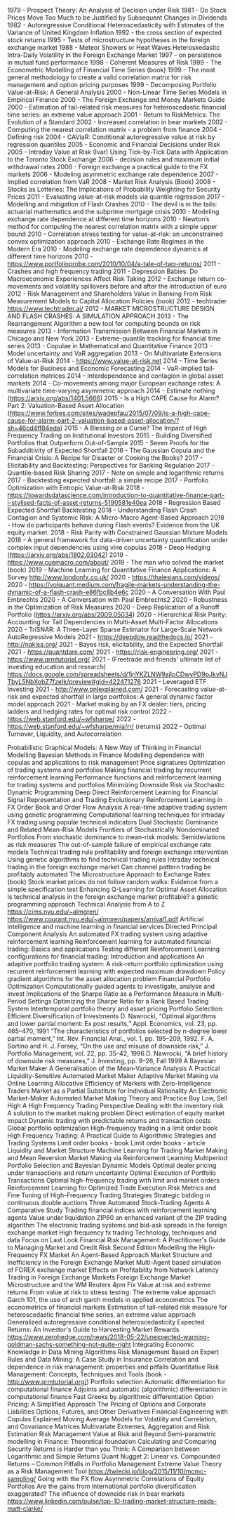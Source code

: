 1979 - Prospect Theory: An Analysis of Decision under Risk
1981 - Do Stock Prices Move Too Much to be Justified by Subsequent Changes in Dividends
1982 - Autoregressive Conditional Heteroscedasticity with Estimates of the Variance of United Kingdom Inflation
1992 - the cross section of expected stock returns
1995 - Tests of microstructure hypotheses in the foreign exchange market
1988 - Meteor Showers or Heat Waves Heteroskedastic Intra-Daily Volatility in the Foreign Exchange Market
1997 - on persistence in mutual fund performance
1998 - Coherent Measures of Risk
1999 - The Econometric Modelling of Financial Time Series (book)
1999 - The most general methodology to create a valid correlation matrix for risk management and option pricing purposes
1999 - Decomposing Portfolio Value-at-Risk: A General Analysis
2000 - Non-Linear Time Series Models in Empirical Finance
2000 - The Foreign Exchange and Money Markets Guide
2000 - Estimation of tail-related risk measures for heteroscedastic financial time series: an extreme value approach
2001 - Return to RiskMetrics: The Evolution of a Standard
2002 - Increased correlation in bear markets
2002 - Computing the nearest correlation matrix - a problem from finance
2004 - Defining risk
2004 - CAViaR: Conditional autoregressive value at risk by regression quantiles
2005 - Economic and Financial Decisions under Risk
2005 - Intraday Value at Risk (Ivar) Using Tick-by-Tick Data with Application to the Toronto Stock Exchange
2006 - decision rules and maximum initial withdrawal rates
2006 - Foreign exchange a practical guide to the FX markets
2006 - Modeling asymmetric exchange rate dependence
2007 - Implied correlation from VaR
2008 - Market Risk Analysis (Book)
2008 - Stocks as Lotteries: The Implications of Probability Weighting for Security Prices
2011 - Evaluating value-at-risk models via quantile regression
2017 - Modelling and mitigation of Flash Crashes
2010 - The devil is in the tails: actuarial mathematics and the subprime mortgage crisis
2010 - Modeling exchange rate dependence at different time horizons
2010 - Newton’s method for computing the nearest correlation matrix with a simple upper bound
2010 - Correlation stress testing for value-at-risk: an unconstrained convex optimization approach
2010 - Exchange Rate Regimes in the Modern Era
2010 - Modeling exchange rate dependence dynamics at different time horizons
2010 - https://www.portfolioprobe.com/2010/10/04/a-tale-of-two-returns/
2011 - Crashes and high frequency trading
2011 - Depression Babies: Do Macroeconomic Experiences Affect Risk Taking
2012 - Exchange return co-movements and volatility spillovers before and after the introduction of euro
2012 - Risk Management and Shareholders Value in Banking From Risk Measurement Models to Capital Allocation Policies (book)
2012 - techtrader https://www.techtrader.ai/
2012 - MARKET MICROSTRUCTURE DESIGN AND FLASH CRASHES: A SIMULATION APPROACH
2013 - The Rearrangement Algorithm a new tool for computing bounds on risk measures
2013 - Information Transmission Between Financial Markets in Chicago and New York
2013 - Extreme-quantile tracking for financial time series
2013 - Copulae in Mathematical and Quantitative Finance
2013 - Model uncertainty and VaR aggregation
2013 - On Multivariate Extensions of Value-at-Risk
2014 - https://www.value-at-risk.net
2014 - Time Series Models for Business and Economic Forecasting
2014 - VaR-implied tail-correlation matrices
2014 - Interdependence and contagion in global asset markets
2014 - Co-movements among major European exchange rates: A multivariate time-varying asymmetric approach
2014 - Estimate nothing (https://arxiv.org/abs/1401.5666)
2015 - Is a High CAPE Cause for Alarm? Part 2: Valuation-Based Asset Allocation (https://www.forbes.com/sites/wadepfau/2015/07/09/is-a-high-cape-cause-for-alarm-part-2-valuation-based-asset-allocation/?sh=46cd4ff84eda)
2015 - A Blessing or a Curse? The Impact of High Frequency Trading on Institutional Investors
2015 - Building Diversified Portfolios that Outperform Out-of-Sample
2015 - Seven Proofs for the Subadditivity of Expected Shortfall
2016 - The Gaussian Copula and the Financial Crisis: A Recipe for Disaster or Cooking the Books?
2017 - Elicitability and Backtesting: Perspectives for Banking Regulation
2017 - Quantile-based Risk Sharing
2017 - Note on simple and logarithmic returns
2017 - Backtesting expected shortfall: a simple recipe
2017 - Portfolio Optimization with Entropic Value-at-Risk
2018 - https://towardsdatascience.com/introduction-to-quantitative-finance-part-i-stylised-facts-of-asset-returns-5190581e40ea
2018 - Regression Based Expected Shortfall Backtesting
2018 - Understanding Flash Crash Contagion and Systemic Risk: A Micro-Macro Agent-Based Approach
2018 - How do participants behave during Flash events? Evidence from the UK equity market.
2018 - Risk Parity with Constrained Gaussian Mixture Models
2018 - A general framework for data-driven uncertainty quantification under complex input dependencies using vine copulas
2018 - Deep Hedging (https://arxiv.org/abs/1802.03042)
2019 - https://www.cuemacro.com/about/
2019 - The man who solved the market (book)
2019 - Machine Learning for Quantitative Finance Applications: A Survey
http://www.londonfx.co.uk/
2020 - https://thalesians.com/videos/
2020 - https://volquant.medium.com/fragile-markets-understanding-the-dynamic-of-a-flash-crash-e86fbc8b4e6c
2020 - A Conversation With Paul Embrechts
2020 - A Conversation with Paul Embrechts2
2020 - Robustness in the Optimization of Risk Measures
2020 - Deep Replication of a Runoff Portfolio (https://arxiv.org/abs/2009.05034)
2020 - Hierarchical Risk Parity: Accounting for Tail Dependencies in Multi-Asset Multi-Factor Allocations
2020 - TriSNAR: A Three-Layer Sparse Estimator for Large-Scale Network AutoRegressive Models
2021 - https://deepdow.readthedocs.io/
2021 - http://nakisa.org/
2021 - Bayes risk, elicitability, and the Expected Shortfall
2021 - https://quantdare.com/
2021 - https://risk-engineering.org/
2021 - https://www.qrmtutorial.org/
2021 - (Freetrade and friends' ultimate list of investing education and research) https://docs.google.com/spreadsheets/d/1jnYKZLNW9ajIpCDwyPD9pJkvNJTbyL5NbXobZ7fzeIk/preview#gid=422471276
2021 - Leveraged ETF Investing
2021 - http://www.pnlexplained.com/
2021 - Forecasting value-at-risk and expected shortfall in large portfolios: A general dynamic factor model approach
2021 - Market making by an FX dealer: tiers, pricing ladders and hedging rates for optimal risk control
2022 - https://web.stanford.edu/~wfsharpe/
2022 - https://web.stanford.edu/~wfsharpe/mia/rr/ (returns)
2022 - Optimal Turnover, Liquidity, and Autocorrelation

Probabilistic Graphical Models: A New Way of Thinking in Financial Modelling 
Bayesian Methods in Finance
Modelling dependence with copulas and applications to risk management
Price signatures
Optimization of trading systems and portfolios
Making financial trading by recurrent reinforcement learning
Performance functions and reinforcement learning for trading systems and portfolios
Minimizing Downside Risk via Stochastic Dynamic Programming
Deep Direct Reinforcement Learning for Financial Signal Representation and Trading
Evolutionary Reinforcement Learning in FX Order Book and Order Flow Analysis
A real-time adaptive trading system using genetic programming
Computational learning techniques for intraday FX trading using popular technical indicators
Dual Stochastic Dominance and Related Mean-Risk Models
Frontiers of Stochastically Nondominated Portfolios
From stochastic dominance to mean-risk models: Semideviations as risk measures
The out-of-sample failure of empirical exchange rate models
Technical trading rule profitability and foreign exchange intervention
Using genetic algorithms to find technical trading rules
Intraday technical trading in the foreign exchange market
Can channel pattern trading be profitably automated
The Microstructure Approach to Exchange Rates (book)
Stock market prices do not follow random walks: Evidence from a simple specification test
Enhancing Q-Learning for Optimal Asset Allocation
Is technical analysis in the foreign exchange market profitable? a genetic programming approach
Technical Analysis from A to Z
https://cims.nyu.edu/~almgren/
https://www.courant.nyu.edu/~almgren/papers/arrival1.pdf
Artificial intelligence and machine learning in financial services
Directed Principal Component Analysis
An automated FX trading system using adaptive reinforcement learning
Reinforcement learning for automated financial trading: Basics and applications
Testing different Reinforcement Learning configurations for financial trading: Introduction and applications
An adaptive portfolio trading system: A risk-return portfolio optimization using recurrent reinforcement learning with expected maximum drawdown
Policy gradient algorithms for the asset allocation problem
Financial Portfolio Optimization Computationally guided agents to investigate, analyse and invest
Implications of the Sharpe Ratio as a Performance Measure in Multi-Period Settings
Optimizing the Sharpe Ratio for a Rank Based Trading System
Intertemporal portfolio theory and asset pricing
Portfolio Selection: Efficient Diversification of Investments
D. Nawrocki, “Optimal algorithms and lower partial moment: Ex post results,” Appl. Economics, vol. 23, pp. 465–470, 1991
“The characteristics of portfolios selected by n-degree lower partial moment,” Int. Rev. Financial Anal., vol. 1, pp. 195–209, 1992.
F. A. Sortino and H. J. Forsey, “On the use and misuse of downside risk,” J. Portfolio Management, vol. 22, pp. 35–42, 1996
D. Nawrocki, “A brief history of downside risk measures,” J. Investing, pp. 9–26, Fall 1999
A Bayesian Market Maker
A Generalisation of the Mean‐Variance Analysis
A Practical Liquidity-Sensitive Automated Market Maker
Adaptive Market Making via Online Learning
Allocative Efficiency of Markets with Zero-Intelligence Traders Market as a Partial Substitute for Individual Rationality
An Electronic Market-Maker
Automated Market Making Theory and Practice
Buy Low, Sell High A High Frequency Trading Perspective
Dealing with the inventory risk A solution to the market making problem
Direct estimation of equity market impact
Dynamic trading with predictable returns and transaction costs
Global portfolio optimization
High-frequency trading in a limit order book
High Frequency Trading: A Practical Guide to Algorithmic Strategies and Trading Systems
Limit order books - book
Limit order books - article
Liquidity and Market Structure
Machine Learning for Trading
Market Making and Mean Reversion
Market Making via Reinforcement Learning
Multiperiod Portfolio Selection and Bayesian Dynamic Models
Optimal dealer pricing under transactions and return uncertainty
Optimal Execution of Portfolio Transactions
Optimal high-frequency trading with limit and market orders
Reinforcement Learning for Optimized Trade Execution
Risk Metrics and Fine Tuning of High-Frequency Trading Strategies
Strategic bidding in continuous double auctions
Three Automated Stock-Trading Agents A Comparative Study
Trading financial indices with reinforcement learning agents
Value under liquidation
ZIP60 an enhanced variant of the ZIP trading algorithm
The electronic trading systems and bid-ask spreads in the foreign exchange market
High frequency fx trading Technology, techniques and data
Focus on Last Look
Financial Risk Management: A Practitioner's Guide to Managing Market and Credit Risk Second Edition
Modelling the High-Frequency FX Market An Agent-Based Approach
Market Structure and Inefficiency in the Foreign Exchange Market
Multi-Agent based simulation of FOREX exchange market
Effects on Profitability from Network Latency
Trading in Foreign Exchange Markets
Foreign Exchange Market Microstructure and the WM Reuters 4pm Fix
Value at risk and extreme returns
From value at risk to stress testing: The extreme value approach
Garch 101, the use of arch garch models in applied econometrics
The econometrics of financial markets
Estimation of tail-related risk measure for heteroscedastic financial time series, an extreme value approach
Generalized autoregressive conditional heteroscedasticity
Expected Returns: An Investor's Guide to Harvesting Market Rewards
https://www.zerohedge.com/news/2018-05-22/unexpected-warning-goldman-sachs-something-not-quite-right
Integrating Economic Knowledge in Data Mining Algorithms
Risk Management Based on Expert Rules and Data Mining: A Case Study in Insurance
Correlation and dependence in risk management: properties and pitfalls
Quantitative Risk Management: Concepts, Techniques and Tools (book - http://www.qrmtutorial.org/)
Portfolio selection
Automatic differentiation for computational finance
Adjoints and automatic (algorithmic) differentiation in computational finance
Fast Greeks by algorithmic differentiation
Option Pricing: A Simplified Approach
The Pricing of Options and Corporate Liabilities
Options, Futures, and Other Derivatives
Financial Engineering with Copulas Explained
Moving Average Models for Volatility and Correlation, and Covariance Matrices
Multivariate Extremes, Aggregation and Risk Estimation
Risk Management Value at Risk and Beyond
Semi-parametric modelling in Finance: Theoretical foundation
Calculating and Comparing Security Returns is Harder than you Think: A Comparison between Logarithmic and Simple Returns
Quant Nugget 2: Linear vs. Compounded Returns – Common Pitfalls in Portfolio Management
Extreme Value Theory as a Risk Management Tool
https://twiecki.io/blog/2015/11/10/mcmc-sampling/
Going with the FX flow
Asymmetric Correlations of Equity Portfolios
Are the gains from international portfolio diversification exaggerated? The influence of downside risk in bear markets
https://www.linkedin.com/pulse/top-10-trading-market-structure-reads-matt-clarke/